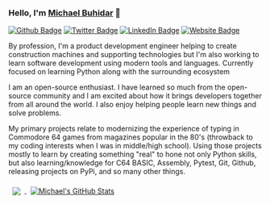 ### Hello, I'm <a href="https://michaelbuhidar.com" target="_blank">Michael Buhidar</a> 👋 

[![Github Badge](https://img.shields.io/badge/GitHub-FFFFFF?style=for-the-badge&logo=github&logoColor=black)](https://github.com/mbuhidar)
[![Twitter Badge](https://img.shields.io/badge/Twitter-1DA1F2?style=for-the-badge&logo=twitter&logoColor=white)](https://twitter.com/azramike)
[![LinkedIn Badge](https://img.shields.io/badge/LinkedIn-0077B5?style=for-the-badge&logo=linkedin&logoColor=white)](http://linkedin.com/in/michael-buhidar)
[![Website Badge](https://img.shields.io/badge/Website-1A2B34?style=for-the-badge&logo=google-chrome&logoColor=white)](http://mbuhidar.com)





By profession, I'm a product development engineer helping to create construction machines and supporting technologies but I'm also working to learn software development using modern tools and languages. Currently focused on learning Python along with the surrounding ecosystem

I am an open-source enthusiast. I have learned so much from the open-source community and I am excited about how it brings developers together from all around the world. I also enjoy helping people learn new things and solve problems.

My primary projects relate to modernizing the experience of typing in Commodore 64 games from magazines popular in the 80's (throwback to my coding interests when I was in middle/high school).  Using those projects mostly to learn by creating something "real" to hone not only Python skills, but also learning/knowledge for C64 BASIC, Assembly, Pytest, Git, Github, releasing projects on PyPi, and so many other things.

<a href="https://github.com/mbuhidar">
  <img align="center" style="margin:0.5rem" src="https://github-readme-stats.vercel.app/api/top-langs/?username=mbuhidar&hide=html,css&title_color=ffffff&text_color=c9cacc&icon_color=4AB197&bg_color=1A2B34" />
</a>

<a href="https://github.com/mbuhidar">
  <img align="center" style="margin:0.5rem" src="https://github-readme-stats.vercel.app/api?username=mbuhidar&show_icons=true&line_height=27&count_private=true&title_color=ffffff&text_color=c9cacc&icon_color=4AB097&bg_color=1A2B34" alt="Michael's GitHub Stats" />
</a>


<!--
**mbuhidar/mbuhidar** is a ✨ _special_ ✨ repository because its `README.md` (this file) appears on your GitHub profile.

Here are some ideas to get you started:

- 🔭 I’m currently working on ...
- 🌱 I’m currently learning ...
- 👯 I’m looking to collaborate on ...
- 🤔 I’m looking for help with ...
- 💬 Ask me about ...
- 📫 How to reach me: ...
- 😄 Pronouns: ...
- ⚡ Fun fact: ...
-->
